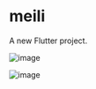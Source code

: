 # meili

A new Flutter project.

![image](https://github.com/user-attachments/assets/01a9f9ca-fd0d-4680-9a8f-32568c1fed30)

![image](https://github.com/user-attachments/assets/f48ae651-798c-4cc2-a829-b88e0bbf0d77)
